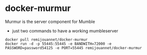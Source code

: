 # docker-murmur

Murmur is the server component for Mumble

* just two commands to have a working mumbleserver

```
docker pull remijouannet/docker-murmur
docker run -d -p 55445:55445 -e BANDWITH=72000 -e PASSWORD=password54125 -e PORT=55445 remijouannet/docker-murmur
```

